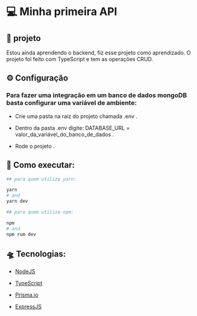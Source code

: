 # 💻 Minha primeira API

## 📕 projeto

Estou ainda aprendendo o backend, fiz esse projeto como aprendizado.
O projeto foi feito com TypeScript e tem as operações CRUD.

## ⚙ Configuração

### Para fazer uma integração em um banco de dados mongoDB basta configurar uma variável de ambiente:

- Crie uma pasta na raiz do projeto chamada .env .

- Dentro da pasta .env digite: DATABASE_URL = valor_da_variável_do_banco_de_dados .

- Rode o projeto .


## 🚀 Como executar:

```bash 
## para quem utiliza yarn: 

yarn
# and
yarn dev

## para quem utiliza npm:

npm
# and
npm rum dev
```



## 🛸 Tecnologias:

- [NodeJS](https://nodejs.org)

- [TypeScript](https://www.typescriptlang.org)

- [Prisma.io](https://www.prisma.io)

- [ExpressJS](https://expressjs.com)

